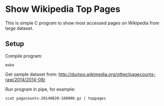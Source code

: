 Show Wikipedia Top Pages
========================

This is simple C program to show most accessed pages on Wikipedia from large
dataset.

Setup
-----

Compile program:

	make

Get sample dataset from: http://dumps.wikimedia.org/other/pagecounts-raw/2014/2014-08/

Run program in pipe, for example:

	zcat pagecounts-20140820-160000.gz | toppages


